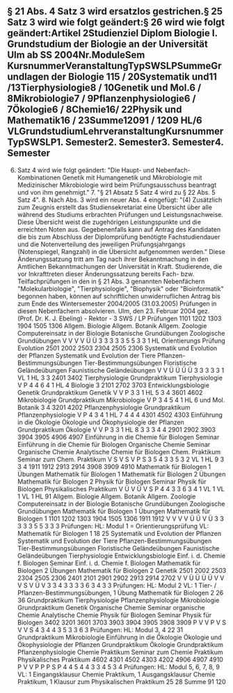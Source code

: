 ## § 21 Abs. 4 Satz 3 wird ersatzlos gestrichen.§ 25 Satz 3 wird wie folgt geändert:§ 26 wird wie folgt geändert:Artikel 2Studienziel Diplom Biologie I. Grundstudium der Biologie an der Universität Ulm ab SS 2004Nr.ModuleSem KursnummerVeranstaltungTypSWSLPSummeGrundlagen der Biologie 115 / 20Systematik und11 /13Tierphysiologie8 / 10Genetik und Mol.6 / 8Mikrobiologie7 / 9Pflanzenphysiologie6 / 7Ökologie6 / 8Chemie16/ 22Physik und Mathematik16 / 23Summe12091 / 1209 HL/6 VLGrundstudiumLehrveranstaltungKursnummerTypSWSLP1. Semester2. Semester3. Semester4. Semester

6. Satz 4 wird wie folgt geändert: &#34;Die Haupt- und Nebenfach-Kombinationen Genetik mit Humangenetik und Mikrobiologie mit Medizinischer Mikrobiologie wird beim Prüfungsausschuss beantragt und von ihm genehmigt.&#34; 7. &#34;§ 21 Absatz 5 Satz 4 wird zu § 22 Abs. 5 Satz 4&#34;. 8. Nach Abs. 3 wird ein neuer Abs. 4 eingefügt: &#34;(4) Zusätzlich zum Zeugnis erstellt das Studiensekretariat eine Übersicht über alle während des Studiums erbrachten Prüfungen und Leistungsnachweise. Diese Übersicht weist die zugehörigen Leistungspunkte und die erreichten Noten aus. Gegebenenfalls kann auf Antrag des Kandidaten die bis zum Abschluss der Diplomprüfung benötigte Fachstudiendauer und die Notenverteilung des jeweiligen Prüfungsjahrgangs (Notenspiegel, Rangzahl) in die Übersicht aufgenommen werden.&#34; Diese Änderungssatzung tritt am Tag nach ihrer Bekanntmachung in den Amtlichen Bekanntmachungen der Universität in Kraft. Studierende, die vor Inkrafttreten dieser Änderungssatzung bereits Fach- bzw. Teilfachprüfungen in den in § 21 Abs. 3 genannten Nebenfächern &#34;Molekularbiologie&#34;, &#34;Tierphysiologie&#34;, &#34;Biophysik&#34; oder &#34;Bioinformatik&#34; begonnen haben, können auf schriftlichen unwiderruflichen Antrag bis zum Ende des Wintersemester 2004/2005 (31.03.2005) Prüfungen in diesen Nebenfächern absolvieren. Ulm, den 23. Februar 2004 gez. (Prof. Dr. K. J. Ebeling) - Rektor - 3 SWS / LP Prüfungen 1101 1202 1303 1904 1505 1306 Allgem. Biologie Allgem. Botanik Allgem. Zoologie Computereinsatz in der Biologie Botanische Grundübungen Zoologische Grundübungen V V V V Ü Ü 3 3 3 3 3 5 5 3 3 1 HL Orientierungs Prüfung Evolution 2501 2002 2503 2304 2505 2306 Systematik und Evolution der Pflanzen Systematik und Evolution der Tiere Pflanzen-Bestimmungsübungen Tier-Bestimmungsübungen Floristische Geländeübungen Faunistische Geländeübungen V V Ü Ü Ü Ü 3 3 3 3 3 1 VL 1 HL 3 3 2401 3402 Tierphysiologie Grundpraktikum Tierphysiologie V P 4 4 6 4 1 HL 4 Biologie 3 2101 2702 3703 Entwicklungsbiologie Genetik Grundpraktikum Genetik V V P 3 3 1 HL 5 3 4 3601 4602 Mikrobiologie Grundpraktikum Mikrobiologie V P 3 4 5 4 1 HL 6 und Mol. Botanik 3 4 3201 4202 Pflanzenphysiologie Grundpraktikum Pflanzenphysiologie V P 4 3 4 1 HL 7 4 4 4 4301 4502 4303 Einführung in die Ökologie Ökologie und Ökophysiologie der Pflanzen Grundpraktikum Ökologie V V P 3 3 1 HL 8 3 3 3 4 4 2901 2902 3903 3904 3905 4906 4907 Einführung in die Chemie für Biologen Seminar Einführung in die Chemie für Biologen Organische Chemie Seminar Organische Chemie Analytische Chemie für Biologen Chem. Praktikum Seminar zum Chem. Praktikum V S V S V P S 3 5 4 3 3 5 3 2 VL 1 HL 9 3 3 4 1911 1912 2913 2914 3908 3909 4910 Mathematik für Biologen 1 Übungen Mathematik für Biologen 1 Mathematik für Biologen 2 Übungen Mathematik für Biologen 2 Physik für Biologen Seminar Physik für Biologen Physikalisches Praktikum V Ü V Ü V S P 4 4 3 3 6 3 4 1 VL 1 VL 1 VL 1 HL 91 Allgem. Biologie Allgem. Botanik Allgem. Zoologie Computereinsatz in der Biologie Botanische Grundübungen Zoologische Grundübungen Mathematik für Biologen 1 Übungen Mathematik für Biologen 1 1101 1202 1303 1904 1505 1306 1911 1912 V V V V Ü Ü V Ü 3 3 3 3 3 5 5 3 3 3 Prüfungen: HL: Modul 1 = Orientierungsprüfung VL: Mathematik für Biologen 1 18 25 Systematik und Evolution der Pflanzen Systematik und Evolution der Tiere Pflanzen-Bestimmungsübungen Tier-Bestimmungsübungen Floristische Geländeübungen Faunistische Geländeübungen Tierphysiologie Entwicklungsbiologie Einf. i. d. Chemie f. Biologen Seminar Einf. i. d. Chemie f. Biologen Mathematik für Biologen 2 Übungen Mathematik für Biologen 2 Genetik 2501 2002 2503 2304 2505 2306 2401 2101 2901 2902 2913 2914 2702 V V Ü Ü Ü Ü V V V S V Ü V 3 3 4 3 3 3 3 6 3 4 3 3 Prüfungen: HL: Modul 2 VL: 1 Tier- / Pflanzen-Bestimmungsübungen, 1 Übung Mathematik für Biologen 2 26 36 Grundpraktikum Tierphysiologie Pflanzenphysiologie Mikrobiologie Grundpraktikum Genetik Organische Chemie Seminar organische Chemie Analytische Chemie Physik für Biologen Seminar Physik für Biologen 3402 3201 3601 3703 3903 3904 3905 3908 3909 P V V P V S V V S 4 3 4 4 3 5 3 3 6 3 Prüfungen: HL: Modul 3, 4 22 31 Grundpraktikum Mikrobiologie Einführung in die Ökologie Ökologie und Ökophysiologie der Pflanzen Grundpraktikum Ökologie Grundpraktikum Pflanzenphysiologie Chemie Praktikum Seminar zum Chemie Praktikum Physikalisches Praktikum 4602 4301 4502 4303 4202 4906 4907 4910 P V V P P P S P 4 4 5 4 4 3 3 4 5 3 4 Prüfungen: HL: Modul 5, 6, 7, 8, 9 VL: 1 Eingangsklausur Chemie Praktikum, 1 Ausgangsklausur Chemie Praktikum, 1 Klausur zum Physikalischen Praktikum 25 28 Summe 91 120

